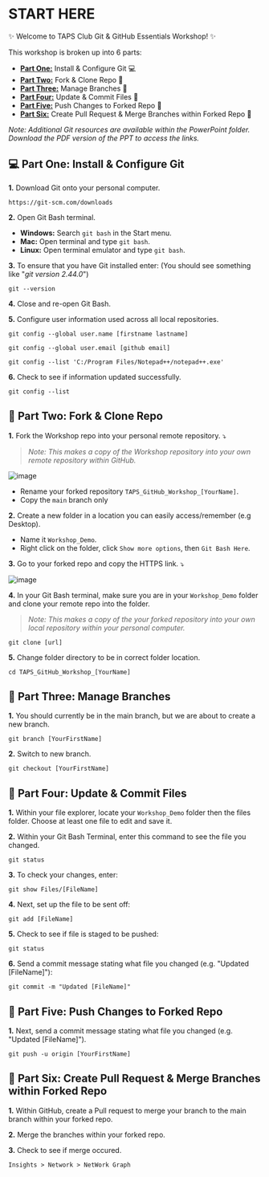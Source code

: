 # START HERE

✨ Welcome to TAPS Club Git & GitHub Essentials Workshop! ✨ 

This workshop is broken up into 6 parts:

- **[Part One:](https://github.com/rhollins8199/TAPS_GitHub_Workshop?tab=readme-ov-file#computer-part-one-install--configure-git)** Install & Configure Git :computer:
- **[Part Two:](https://github.com/rhollins8199/TAPS_GitHub_Workshop?tab=readme-ov-file#fork_and_knife-part-two-fork--clone-repo)** Fork & Clone Repo :fork_and_knife:
- **[Part Three:](https://github.com/rhollins8199/TAPS_GitHub_Workshop?tab=readme-ov-file#cactus-part-three-manage-branches)** Manage Branches :cactus:
- **[Part Four:](https://github.com/rhollins8199/TAPS_GitHub_Workshop?tab=readme-ov-file#-part-four-update--commit-files)** Update & Commit Files 📝 
- **[Part Five:](https://github.com/rhollins8199/TAPS_GitHub_Workshop?tab=readme-ov-file#-part-five-push-changes-to-forked-repo)** Push Changes to Forked Repo 🔄
- **[Part Six:](https://github.com/rhollins8199/TAPS_GitHub_Workshop?tab=readme-ov-file#-part-six-create-pull-request--merge-branches-within-forked-repo)** Create Pull Request & Merge Branches within Forked Repo 🤝

*Note: Additional Git resources are available within the PowerPoint folder. Download the PDF version of the PPT to access the links.*

<!-------------------------------------------------------------------------------- Part One -------------------------------------------------------------------------------->

## :computer: Part One: Install & Configure Git

<strong>1.</strong> Download Git onto your personal computer.
```
https://git-scm.com/downloads
```
<strong>2.</strong> Open Git Bash terminal.

- **Windows:** Search `git bash` in the Start menu.
- **Mac:** Open terminal and type `git bash`.
- **Linux:** Open terminal emulator and type `git bash`.
  
<strong>3.</strong> To ensure that you have Git installed enter: (You should see something like "*git version 2.44.0*")
```
git --version
```
<strong>4.</strong> Close and re-open Git Bash.

<strong>5.</strong> Configure user information used across all local repositories.
```
git config --global user.name [firstname lastname]
```
```
git config --global user.email [github email]
```
```
git config --list 'C:/Program Files/Notepad++/notepad++.exe'
```
<strong>6.</strong> Check to see if information updated successfully.
```
git config --list
```

<!-------------------------------------------------------------------------------- Part Two -------------------------------------------------------------------------------->

## :fork_and_knife: Part Two: Fork & Clone Repo

<strong>1.</strong> Fork the Workshop repo into your personal remote repository. ⤵️

> *Note: This makes a copy of the Workshop repository into your own remote repository within GitHub.*

![image](https://github.com/rhollins8199/TAPS_GitHub_Workshop/assets/103677691/e60bcbc7-29cc-49a7-a37e-6ec126fb4a15) <!-- Replace when Finished -->

- Rename your forked repository `TAPS_GitHub_Workshop_[YourName]`.
- Copy the `main` branch only

<strong>2.</strong> Create a new folder in a location you can easily access/remember (e.g Desktop). 

- Name it `Workshop_Demo`.
- Right click on the folder, click `Show more options`, then `Git Bash Here`.
  
<strong>3.</strong> Go to your forked repo and copy the HTTPS link. ⤵️

![image](https://github.com/rhollins8199/TAPS_GitHub_Workshop/assets/103677691/7784d151-d24a-4b75-9bf8-2e203e4e2386)

<strong>4.</strong> In your Git Bash terminal, make sure you are in your `Workshop_Demo` folder and clone your remote repo into the folder.

> *Note: This makes a copy of the your forked repository into your own local repository within your personal computer.*

```
git clone [url]
```
<strong>5.</strong> Change folder directory to be in correct folder location.
```
cd TAPS_GitHub_Workshop_[YourName]
```

<!-------------------------------------------------------------------------------- Part Three -------------------------------------------------------------------------------->

## :cactus: Part Three: Manage Branches

<strong>1.</strong> You should currently be in the main branch, but we are about to create a new branch.
```
git branch [YourFirstName]
```
<strong>2.</strong> Switch to new branch.
```
git checkout [YourFirstName]
```

<!-------------------------------------------------------------------------------- Part Four -------------------------------------------------------------------------------->

## 📝 Part Four: Update & Commit Files

<strong>1.</strong> Within your file explorer, locate your `Workshop_Demo` folder then the files folder. Choose at least one file to edit and save it.

<!--------Add Pic Examples------------>

<strong>2.</strong> Within your Git Bash Terminal, enter this command to see the file you changed.
```
git status
```

<strong>3.</strong> To check your changes, enter:
```
git show Files/[FileName]
```

<strong>4.</strong> Next, set up the file to be sent off:
```
git add [FileName]
```

<strong>5.</strong> Check to see if file is staged to be pushed:
```
git status
```

<strong>6.</strong> Send a commit message stating what file you changed (e.g. "Updated [FileName]"):
```
git commit -m "Updated [FileName]"
```

<!-------------------------------------------------------------------------------- Part Five -------------------------------------------------------------------------------->

## 🔄 Part Five: Push Changes to Forked Repo

<strong>1.</strong> Next, send a commit message stating what file you changed (e.g. "Updated [FileName]").
```
git push -u origin [YourFirstName]
```

<!-------------------------------------------------------------------------------- Part Six -------------------------------------------------------------------------------->

## 🤝 Part Six: Create Pull Request & Merge Branches within Forked Repo

<strong>1.</strong> Within GitHub, create a Pull request to merge your branch to the main branch within your forked repo.

<strong>2.</strong> Merge the branches within your forked repo.

<strong>3.</strong> Check to see if merge occured.
```
Insights > Network > NetWork Graph
```



